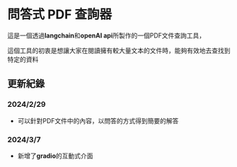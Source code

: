 # **問答式 PDF 查詢器**
這是一個透過**langchain**和**openAI api**所製作的一個PDF文件查詢工具，

這個工具的初衷是想讓大家在閱讀擁有較大量文本的文件時，能夠有效地去查找到特定的資料


## 更新紀錄
### **2024/2/29** 
* 可以針對PDF文件中的內容，以問答的方式得到簡要的解答

### **2024/3/7**  
* 新增了**gradio**的互動式介面 

